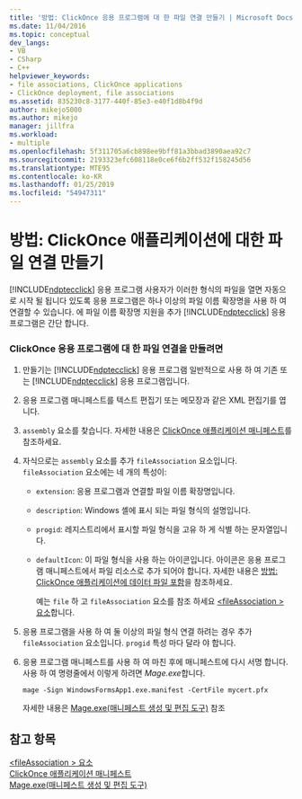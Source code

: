 ```yaml
---
title: '방법: ClickOnce 응용 프로그램에 대 한 파일 연결 만들기 | Microsoft Docs'
ms.date: 11/04/2016
ms.topic: conceptual
dev_langs:
- VB
- CSharp
- C++
helpviewer_keywords:
- file associations, ClickOnce applications
- ClickOnce deployment, file associations
ms.assetid: 835230c8-3177-440f-85e3-e40f1d8b4f9d
author: mikejo5000
ms.author: mikejo
manager: jillfra
ms.workload:
- multiple
ms.openlocfilehash: 5f311705a6cb898ee9bff81a3bbad3890aea92c7
ms.sourcegitcommit: 2193323efc608118e0ce6f6b2ff532f158245d56
ms.translationtype: MTE95
ms.contentlocale: ko-KR
ms.lasthandoff: 01/25/2019
ms.locfileid: "54947311"
---
```

# <a name="how-to-create-file-associations-for-a-clickonce-application"></a>방법: ClickOnce 애플리케이션에 대한 파일 연결 만들기
[!INCLUDE[ndptecclick](../deployment/includes/ndptecclick_md.md)] 응용 프로그램 사용자가 이러한 형식의 파일을 열면 자동으로 시작 될 됩니다 있도록 응용 프로그램은 하나 이상의 파일 이름 확장명을 사용 하 여 연결할 수 있습니다. 에 파일 이름 확장명 지원을 추가 [!INCLUDE[ndptecclick](../deployment/includes/ndptecclick_md.md)] 응용 프로그램은 간단 합니다.  
  
### <a name="to-create-file-associations-for-a-clickonce-application"></a>ClickOnce 응용 프로그램에 대 한 파일 연결을 만들려면  
  
1. 만들기는 [!INCLUDE[ndptecclick](../deployment/includes/ndptecclick_md.md)] 응용 프로그램 일반적으로 사용 하 여 기존 또는 [!INCLUDE[ndptecclick](../deployment/includes/ndptecclick_md.md)] 응용 프로그램입니다.  
  
2. 응용 프로그램 매니페스트를 텍스트 편집기 또는 메모장과 같은 XML 편집기를 엽니다.  
  
3. `assembly` 요소를 찾습니다. 자세한 내용은 [ClickOnce 애플리케이션 매니페스트](../deployment/clickonce-application-manifest.md)를 참조하세요.  
  
4. 자식으로는 `assembly` 요소를 추가 `fileAssociation` 요소입니다. `fileAssociation` 요소에는 네 개의 특성이:  
  
   - `extension`: 응용 프로그램과 연결할 파일 이름 확장명입니다.  
  
   - `description`: Windows 셸에 표시 되는 파일 형식의 설명입니다.  
  
   - `progid`: 레지스트리에서 표시할 파일 형식을 고유 하 게 식별 하는 문자열입니다.  
  
   - `defaultIcon`: 이 파일 형식을 사용 하는 아이콘입니다. 아이콘은 응용 프로그램 매니페스트에서 파일 리소스로 추가 되어야 합니다. 자세한 내용은 [방법: ClickOnce 애플리케이션에 데이터 파일 포함](../deployment/how-to-include-a-data-file-in-a-clickonce-application.md)을 참조하세요.  
  
     예는 `file` 하 고 `fileAssociation` 요소를 참조 하세요 [ \<fileAssociation > 요소](../deployment/fileassociation-element-clickonce-application.md)합니다.  
  
5. 응용 프로그램을 사용 하 여 둘 이상의 파일 형식 연결 하려는 경우 추가 `fileAssociation` 요소입니다. `progid` 특성 마다 달라 야 합니다.  
  
6. 응용 프로그램 매니페스트를 사용 하 여 마친 후에 매니페스트에 다시 서명 합니다. 사용 하 여 명령줄에서 이렇게 하려면 *Mage.exe*합니다.  
  
    `mage -Sign WindowsFormsApp1.exe.manifest -CertFile mycert.pfx`  
  
    자세한 내용은 [Mage.exe(매니페스트 생성 및 편집 도구)](/dotnet/framework/tools/mage-exe-manifest-generation-and-editing-tool) 참조  
  
## <a name="see-also"></a>참고 항목  
 [\<fileAssociation > 요소](../deployment/fileassociation-element-clickonce-application.md)   
 [ClickOnce 애플리케이션 매니페스트](../deployment/clickonce-application-manifest.md)   
 [Mage.exe(매니페스트 생성 및 편집 도구)](/dotnet/framework/tools/mage-exe-manifest-generation-and-editing-tool)